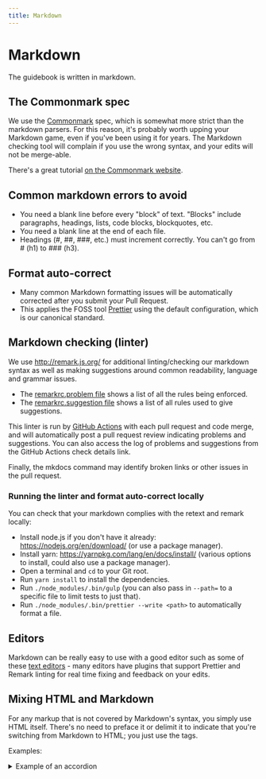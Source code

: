 ```yaml
---
title: Markdown
---
```


# Markdown

The guidebook is written in markdown.

## The Commonmark spec

We use the [Commonmark](http://commonmark.org/) spec, which is somewhat more strict than the markdown parsers. For this reason, it's probably worth upping your Markdown game, even if you've been using it for years. The Markdown checking tool will complain if you use the wrong syntax, and your edits will not be merge-able.

There's a great tutorial [on the Commonmark website](http://commonmark.org/help/tutorial/).

## Common markdown errors to avoid

-   You need a blank line before every "block" of text. "Blocks" include paragraphs, headings, lists, code blocks, blockquotes, etc.
-   You need a blank line at the end of each file.
-   Headings (#, ##, ###, etc.) must increment correctly. You can't go from # (h1) to ### (h3).

## Format auto-correct

-   Many common Markdown formatting issues will be automatically corrected after you submit your Pull Request.
-   This applies the FOSS tool [Prettier](https://prettier.io/) using the default configuration, which is our canonical standard.

## Markdown checking (linter)

We use <http://remark.js.org/> for additional linting/checking our markdown syntax as well as making suggestions around common readability, language and grammar issues.

-   The [remarkrc.problem file](https://github.com/CivicActions/guidebook/blob/master/.config/remark/remarkrc.problem) shows a list of all the rules being enforced.
-   The [remarkrc.suggestion file](https://github.com/CivicActions/guidebook/blob/master/.config/remark/remarkrc.suggestion) shows a list of all rules used to give suggestions.

This linter is run by [GitHub Actions](automatic-checking.md) with each pull request and code merge, and will automatically post a pull request review indicating problems and suggestions. You can also access the log of problems and suggestions from the GitHub Actions check details link.

Finally, the mkdocs command may identify broken links or other issues in the pull request.

### Running the linter and format auto-correct locally

You can check that your markdown complies with the retext and remark locally:

-   Install node.js if you don't have it already: <https://nodejs.org/en/download/> (or use a package manager).
-   Install yarn: <https://yarnpkg.com/lang/en/docs/install/> (various options to install, could also use a package manager).
-   Open a terminal and `cd` to your Git root.
-   Run `yarn install` to install the dependencies.
-   Run `./node_modules/.bin/gulp` (you can also pass in `--path=` to a specific file to limit tests to just that).
-   Run `./node_modules/.bin/prettier --write <path>` to automatically format a file.

## Editors

Markdown can be really easy to use with a good editor such as some of these [text editors](../practice-areas/engineering/text-editors-ides.md) - many editors have plugins that support Prettier and Remark linting for real time fixing and feedback on your edits.

## Mixing HTML and Markdown

For any markup that is not covered by Markdown's syntax, you simply use HTML itself. There's no need to preface it or delimit it to indicate that you're switching from Markdown to HTML; you just use the tags.

Examples:

<details>
  <summary>Example of an accordion</summary>
  HTML block
</details>

